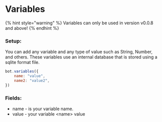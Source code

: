 # Variables

{% hint style="warning" %}
Variables can only be used in version v0.0.8 and above!
{% endhint %}

### Setup:

You can add any variable and any type of value such as String, Number, and others. These variables use an internal database that is stored using a sqlite format file.

```javascript
bot.variables({
    name: "value",
    name2: "value2",
})
```

### Fields:

* name - is your variable name.
* value - your variable \<name> value
